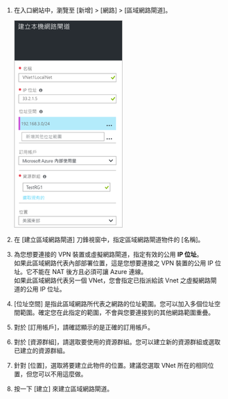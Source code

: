 1. 在入口網站中，瀏覽至 [新增] > [網路] > [區域網路閘道]。

	![建立區域網路閘道](./media/vpn-gateway-add-lng-rm-portal-include/addlng250.png)

2. 在 [建立區域網路閘道] 刀鋒視窗中，指定區域網路閘道物件的 [名稱]。
 
3. 為您想要連接的 VPN 裝置或虛擬網路閘道，指定有效的公用 **IP 位址**。<br>如果此區域網路代表內部部署位置，這是您想要連接之 VPN 裝置的公用 IP 位址。它不能在 NAT 後方且必須可讓 Azure 連線。<br>如果此區域網路代表另一個 VNet，您會指定已指派給該 Vnet 之虛擬網路閘道的公用 IP 位址。<br>

4. [位址空間] 是指此區域網路所代表之網路的位址範圍。您可以加入多個位址空間範圍。確定您在此指定的範圍，不會與您要連接到的其他網路範圍重疊。
 
5. 對於 [訂用帳戶]，請確認顯示的是正確的訂用帳戶。

6. 對於 [資源群組]，請選取要使用的資源群組。您可以建立新的資源群組或選取已建立的資源群組。

7. 針對 [位置]，選取將要建立此物件的位置。建議您選取 VNet 所在的相同位置，但您可以不用這麼做。

8. 按一下 [建立] 來建立區域網路閘道。

<!---HONumber=AcomDC_0810_2016-------->